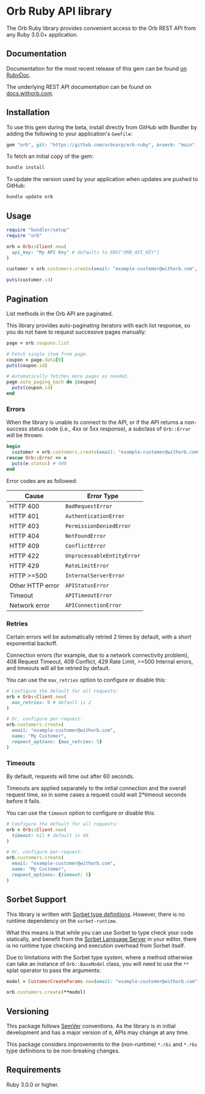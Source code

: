 # Orb Ruby API library

The Orb Ruby library provides convenient access to the Orb REST API from any Ruby 3.0.0+ application.

## Documentation

Documentation for the most recent release of this gem can be found [on RubyDoc](https://gemdocs.org/gems/orb/latest).

The underlying REST API documentation can be found on [docs.withorb.com](https://docs.withorb.com/reference/api-reference).

## Installation

To use this gem during the beta, install directly from GitHub with Bundler by adding the following to your application's `Gemfile`:

```ruby
gem "orb", git: "https://github.com/orbcorp/orb-ruby", branch: "main"
```

To fetch an initial copy of the gem:

```sh
bundle install
```

To update the version used by your application when updates are pushed to GitHub:

```sh
bundle update orb
```

## Usage

```ruby
require "bundler/setup"
require "orb"

orb = Orb::Client.new(
  api_key: "My API Key" # defaults to ENV["ORB_API_KEY"]
)

customer = orb.customers.create(email: "example-customer@withorb.com", name: "My Customer")

puts(customer.id)
```

## Pagination

List methods in the Orb API are paginated.

This library provides auto-paginating iterators with each list response, so you do not have to request successive pages manually:

```ruby
page = orb.coupons.list

# Fetch single item from page.
coupon = page.data[0]
puts(coupon.id)

# Automatically fetches more pages as needed.
page.auto_paging_each do |coupon|
  puts(coupon.id)
end
```

### Errors

When the library is unable to connect to the API, or if the API returns a non-success status code (i.e., 4xx or 5xx response), a subclass of `Orb::Error` will be thrown:

```ruby
begin
  customer = orb.customers.create(email: "example-customer@withorb.com", name: "My Customer")
rescue Orb::Error => e
  puts(e.status) # 400
end
```

Error codes are as followed:

| Cause            | Error Type                 |
| ---------------- | -------------------------- |
| HTTP 400         | `BadRequestError`          |
| HTTP 401         | `AuthenticationError`      |
| HTTP 403         | `PermissionDeniedError`    |
| HTTP 404         | `NotFoundError`            |
| HTTP 409         | `ConflictError`            |
| HTTP 422         | `UnprocessableEntityError` |
| HTTP 429         | `RateLimitError`           |
| HTTP >=500       | `InternalServerError`      |
| Other HTTP error | `APIStatusError`           |
| Timeout          | `APITimeoutError`          |
| Network error    | `APIConnectionError`       |

### Retries

Certain errors will be automatically retried 2 times by default, with a short exponential backoff.

Connection errors (for example, due to a network connectivity problem), 408 Request Timeout, 409 Conflict, 429 Rate Limit, >=500 Internal errors, and timeouts will all be retried by default.

You can use the `max_retries` option to configure or disable this:

```ruby
# Configure the default for all requests:
orb = Orb::Client.new(
  max_retries: 0 # default is 2
)

# Or, configure per-request:
orb.customers.create(
  email: "example-customer@withorb.com",
  name: "My Customer",
  request_options: {max_retries: 5}
)
```

### Timeouts

By default, requests will time out after 60 seconds.

Timeouts are applied separately to the initial connection and the overall request time, so in some cases a request could wait 2\*timeout seconds before it fails.

You can use the `timeout` option to configure or disable this:

```ruby
# Configure the default for all requests:
orb = Orb::Client.new(
  timeout: nil # default is 60
)

# Or, configure per-request:
orb.customers.create(
  email: "example-customer@withorb.com",
  name: "My Customer",
  request_options: {timeout: 5}
)
```

## Sorbet Support

This library is written with [Sorbet type definitions](https://sorbet.org/docs/rbi). However, there is no runtime dependency on the `sorbet-runtime`.

What this means is that while you can use Sorbet to type check your code statically, and benefit from the [Sorbet Language Server](https://sorbet.org/docs/lsp) in your editor, there is no runtime type checking and execution overhead from Sorbet itself.

Due to limitations with the Sorbet type system, where a method otherwise can take an instance of `Orb::BaseModel` class, you will need to use the `**` splat operator to pass the arguments:

```ruby
model = CustomerCreateParams.new(email: "example-customer@withorb.com", name: "My Customer")

orb.customers.create(**model)
```

## Versioning

This package follows [SemVer](https://semver.org/spec/v2.0.0.html) conventions. As the library is in initial development and has a major version of `0`, APIs may change at any time.

This package considers improvements to the (non-runtime) `*.rbi` and `*.rbs` type definitions to be non-breaking changes.

## Requirements

Ruby 3.0.0 or higher.
